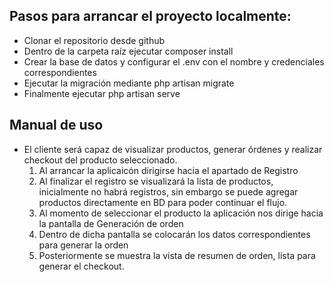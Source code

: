 
## Pasos para arrancar el proyecto localmente:
  - Clonar el repositorio desde github
  - Dentro de la carpeta raíz ejecutar composer install
  - Crear la base de datos y configurar el .env con el nombre y credenciales correspondientes
  - Ejecutar la migración mediante php artisan migrate
  - Finalmente ejecutar php artisan serve

## Manual de uso
  - El cliente será capaz de visualizar productos, generar órdenes y realizar checkout del producto seleccionado. 
    1. Al arrancar la aplicaicón dirigirse hacia el apartado de Registro
    2. Al finalizar el registro se visualizará la lista de productos, inicialmente no habrá registros, sin embargo se puede agregar productos directamente en BD para poder continuar el flujo.
    3. Al momento de seleccionar el producto la aplicación nos dirige hacia la pantalla de Generación de orden
    4. Dentro de dicha pantalla se colocarán los datos correspondientes para generar la orden
    5. Posteriormente se muestra la vista de resumen de orden, lista para generar el checkout.  
  


